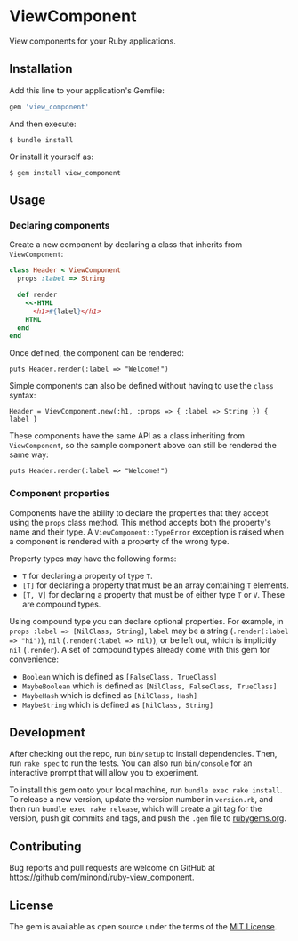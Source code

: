 # ViewComponent

View components for your Ruby applications.


## Installation

Add this line to your application's Gemfile:

```ruby
gem 'view_component'
```

And then execute:

```
$ bundle install
```

Or install it yourself as:

```
$ gem install view_component
```


## Usage

### Declaring components

Create a new component by declaring a class that inherits from `ViewComponent`:

```ruby
class Header < ViewComponent
  props :label => String

  def render
    <<-HTML
      <h1>#{label}</h1>
    HTML
  end
end
```

Once defined, the component can be rendered:

```
puts Header.render(:label => "Welcome!")
```

Simple components can also be defined without having to use the `class` syntax:

```
Header = ViewComponent.new(:h1, :props => { :label => String }) { label }
```

These components have the same API as a class inheriting from `ViewComponent`,
so the sample component above can still be rendered the same way:

```
puts Header.render(:label => "Welcome!")
```


### Component properties

Components have the ability to declare the properties that they accept using
the `props` class method. This method accepts both the property's name and
their type. A `ViewComponent::TypeError` exception is raised when a component
is rendered with a property of the wrong type.

Property types may have the following forms:

- `T` for declaring a property of type `T`.
- `[T]` for declaring a property that must be an array containing `T` elements.
- `[T, V]` for declaring a property that must be of either type `T` or `V`.
  These are compound types.

Using compound type you can declare optional properties. For example, in `props
:label => [NilClass, String]`, `label` may be a string (`.render(:label =>
"hi")`), `nil` (`.render(:label => nil)`), or be left out, which is implicitly
`nil` (`.render`). A set of compound types already come with this gem for
convenience:

- `Boolean` which is defined as `[FalseClass, TrueClass]`
- `MaybeBoolean` which is defined as `[NilClass, FalseClass, TrueClass]`
- `MaybeHash` which is defined as `[NilClass, Hash]`
- `MaybeString` which is defined as `[NilClass, String]`


## Development

After checking out the repo, run `bin/setup` to install dependencies. Then, run
`rake spec` to run the tests. You can also run `bin/console` for an interactive
prompt that will allow you to experiment.

To install this gem onto your local machine, run `bundle exec rake install`. To
release a new version, update the version number in `version.rb`, and then run
`bundle exec rake release`, which will create a git tag for the version, push
git commits and tags, and push the `.gem` file to
[rubygems.org](https://rubygems.org).


## Contributing

Bug reports and pull requests are welcome on GitHub at
https://github.com/minond/ruby-view_component.


## License

The gem is available as open source under the terms of the [MIT
License](https://opensource.org/licenses/MIT).
